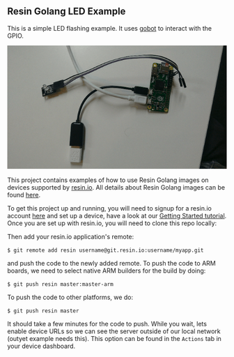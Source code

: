 ## Resin Golang LED Example

This is a simple LED flashing example. It uses [gobot](http://gobot.io/) to interact with the GPIO.

![blinky-gif](/img/blink.gif)

This project contains examples of how to use Resin Golang images on devices supported by [resin.io][resin-link]. All details about Resin Golang images can be found [here][base-images].

To get this project up and running, you will need to signup for a resin.io account [here][signup-page] and set up a device, have a look at our [Getting Started tutorial][gettingStarted-link]. Once you are set up with resin.io, you will need to clone this repo locally:

Then add your resin.io application's remote:
```
$ git remote add resin username@git.resin.io:username/myapp.git
```
and push the code to the newly added remote. To push the code to ARM boards, we need to select native ARM builders for the build by doing:
```
$ git push resin master:master-arm
```
To push the code to other platforms, we do:
```
$ git push resin master
```
It should take a few minutes for the code to push. While you wait, lets enable device URLs so we can see the server outside of our local network (outyet example needs this). This option can be found in the `Actions` tab in your device dashboard.

[resin-link]:https://resin.io/
[signup-page]:https://dashboard.resin.io/signup
[gettingStarted-link]:http://docs.resin.io/#/pages/installing/gettingStarted.md
[base-images]:http://docs.resin.io/#/pages/runtime/resin-base-images.md
